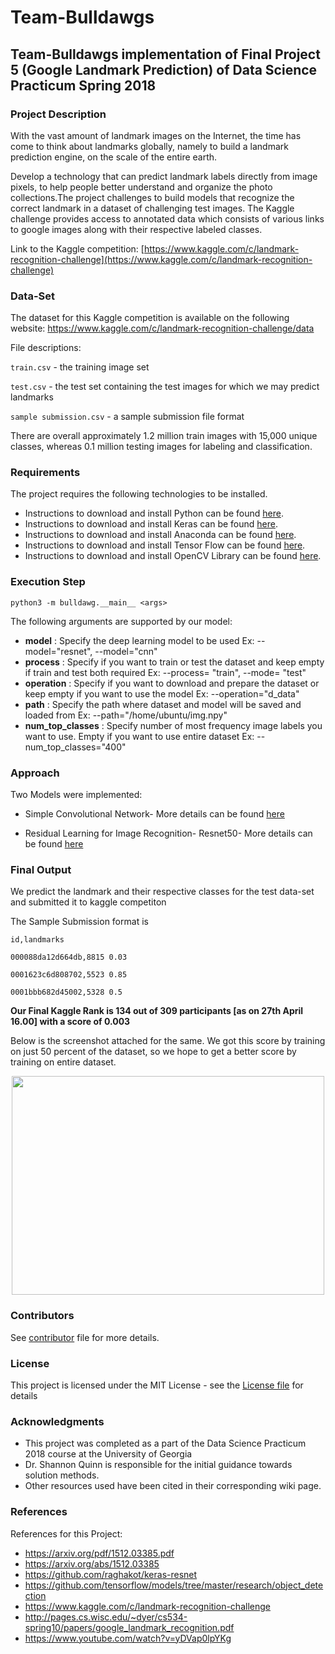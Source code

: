 # Team-Bulldawgs

## Team-Bulldawgs implementation of Final Project 5 (Google Landmark Prediction) of Data Science Practicum Spring 2018

### Project Description
With the vast amount of landmark images on the Internet, the time has come to think about landmarks globally, namely to build a landmark prediction engine, on the scale of the entire earth.

Develop a technology that can predict landmark labels directly from image pixels, to help people better understand and organize the photo collections.The project challenges to build models that recognize the correct landmark in a dataset of challenging test images. The Kaggle challenge provides access to annotated data which consists of various links to google images along with their respective labeled classes.

Link to the Kaggle competition: [https://www.kaggle.com/c/landmark-recognition-challenge](https://www.kaggle.com/c/landmark-recognition-challenge)

### Data-Set

The dataset for this Kaggle competition is available on the following website: 
https://www.kaggle.com/c/landmark-recognition-challenge/data

File descriptions:

`train.csv` - the training image set

`test.csv` - the test set containing the test images for which we may predict landmarks

`sample submission.csv` - a sample submission file format

There are overall approximately 1.2 million train images with 15,000 unique classes, whereas 0.1 million testing images for labeling and classification.

### Requirements

The project requires the following technologies to be installed.
* Instructions to download and install Python can be found [here](https://www.python.org/).
* Instructions to download and install Keras can be found [here](https://keras.io/).
* Instructions to download and install Anaconda can be found [here](https://www.continuum.io/downloads).
* Instructions to download and install Tensor Flow can be found [here](https://www.tensorflow.org/install/install_mac).
* Instructions to download and install OpenCV Library can be found [here](https://opencv.org/).

### Execution Step
```
python3 -m bulldawg.__main__ <args>
```
The following arguments are supported by our model:
- **model** : Specify the deep learning model to be used
                  Ex: --model="resnet", --model="cnn"
- **process** : Specify if you want to train or test the dataset and keep empty if train and test both required
                  Ex: --process= "train", --mode= "test"
- **operation** : Specify if you want to download and prepare the dataset or keep empty if you want to use the model
                  Ex: --operation="d_data"
- **path** : Specify the path where dataset and model will be saved and loaded from
                  Ex: --path="/home/ubuntu/img.npy"
 - **num_top_classes** : Specify number of most frequency image labels you want to use. Empty if you want to use entire dataset
                  Ex: --num_top_classes="400"
### Approach

Two Models were implemented:

* Simple Convolutional Network- More details can be found [here](https://github.com/dsp-uga/Team-Bulldawgs/wiki/Network-Models#simple-convolutional-network)

* Residual Learning for Image Recognition- Resnet50- More details can be found [here](https://github.com/dsp-uga/Team-Bulldawgs/wiki/Network-Models#residual-learning-for-image-recognition)

### Final Output

We predict the landmark and their respective classes for the test data-set and submitted it to kaggle competiton

The Sample Submission format is

`id,landmarks`

`000088da12d664db,8815 0.03`

`0001623c6d808702,5523 0.85`

`0001bbb682d45002,5328 0.5`

**Our Final Kaggle Rank is 134 out of 309 participants [as on 27th April 16.00] with a score of 0.003**

Below is the screenshot attached for the same.
We got this score by training on just 50 percent of the dataset, so we hope to get a better score by training on entire dataset.


<p align="center" >
  <img src="https://github.com/dsp-uga/Team-Bulldawgs/blob/master/media/kaggle_score.png", height="350" width="500">
</p>

### Contributors

See [contributor](https://github.com/dsp-uga/Team-Bulldawgs/blob/master/CONTRIBUTORS.md) file for more details.

### License

This project is licensed under the MIT License - see the [License file](https://github.com/dsp-uga/Team-Bulldawgs/blob/master/LICENSE) for details

### Acknowledgments

* This project was completed as a part of the Data Science Practicum 2018 course at the University of Georgia
* Dr. Shannon Quinn is responsible for the initial guidance towards solution methods.
* Other resources used have been cited in their corresponding wiki page.

### References

References for this Project:

* https://arxiv.org/pdf/1512.03385.pdf
* https://arxiv.org/abs/1512.03385
* https://github.com/raghakot/keras-resnet
* https://github.com/tensorflow/models/tree/master/research/object_detection
* https://www.kaggle.com/c/landmark-recognition-challenge
* http://pages.cs.wisc.edu/~dyer/cs534-spring10/papers/google_landmark_recognition.pdf
* https://www.youtube.com/watch?v=yDVap0lpYKg

